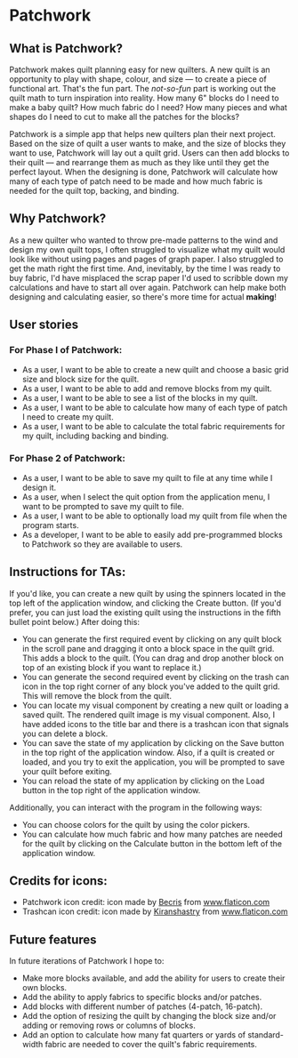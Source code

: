 # Patchwork

## What is Patchwork?
Patchwork makes quilt planning easy for new quilters. A new quilt is an opportunity to play with shape, colour, and size — to create a piece of functional art. That's the fun part. The *not-so-fun* part is working out the quilt math to turn inspiration into reality. How many 6" blocks do I need to make a baby quilt? How much fabric do I need? How many pieces and what shapes do I need to cut to make all the patches for the blocks? 

Patchwork is a simple app that helps new quilters plan their next project. Based on the size of quilt a user wants to make, and the size of blocks they want to use, Patchwork will lay out a quilt grid. Users can then add blocks to their quilt — and rearrange them as much as they like until they get the perfect layout. When the designing is done, Patchwork will calculate how many of each type of patch need to be made and how much fabric is needed for the quilt top, backing, and binding.

## Why Patchwork?
As a new quilter who wanted to throw pre-made patterns to the wind and design my own quilt tops, I often struggled to visualize what my quilt would look like without using pages and pages of graph paper. I also struggled to get the math right the first time. And, inevitably, by the time I was ready to buy fabric, I'd have misplaced the scrap paper I'd used to scribble down my calculations and have to start all over again. Patchwork can help make both designing and calculating easier, so there's more time for actual **making**!

## User stories
### For Phase I of Patchwork:
- As a user, I want to be able to create a new quilt and choose a basic grid size and block size for the quilt.
- As a user, I want to be able to add and remove blocks from my quilt.
- As a user, I want to be able to see a list of the blocks in my quilt.
- As a user, I want to be able to calculate how many of each type of patch I need to create my quilt.
- As a user, I want to be able to calculate the total fabric requirements for my quilt, including backing and binding.
### For Phase 2 of Patchwork:
- As a user, I want to be able to save my quilt to file at any time while I design it.
- As a user, when I select the quit option from the application menu, I want to be prompted to save my quilt to file.
- As a user, I want to be able to optionally load my quilt from file when the program starts.
- As a developer, I want to be able to easily add pre-programmed blocks to Patchwork so they are available to users.

## Instructions for TAs:
If you'd like, you can create a new quilt by using the spinners located in the top left of the application window, and clicking the Create button. (If you'd prefer, you can just load the existing quilt using the instructions in the fifth bullet point below.) After doing this:
- You can generate the first required event by clicking on any quilt block in the scroll pane and dragging it onto a block space in the quilt grid. This adds a block to the quilt. (You can drag and drop another block on top of an existing block if you want to replace it.)
- You can generate the second required event by clicking on the trash can icon in the top right corner of any block you've added to the quilt grid. This will remove the block from the quilt.
- You can locate my visual component by creating a new quilt or loading a saved quilt. The rendered quilt image is my visual component. Also, I have added icons to the title bar and there is a trashcan icon that signals you can delete a block.
- You can save the state of my application by clicking on the Save button in the top right of the application window. Also, if a quilt is created or loaded, and you try to exit the application, you will be prompted to save your quilt before exiting.
- You can reload the state of my application by clicking on the Load button in the top right of the application window.

Additionally, you can interact with the program in the following ways:
- You can choose colors for the quilt by using the color pickers.
- You can calculate how much fabric and how many patches are needed for the quilt by clicking on the Calculate button in the bottom left of the application window.

## Credits for icons:
- Patchwork icon credit: icon made by <a href="https://www.flaticon.com/authors/becris" title="Becris">Becris</a> from <a href="https://www.flaticon.com/" title="Flaticon"> www.flaticon.com</a>
- Trashcan icon credit: icon made by <a href="https://www.flaticon.com/authors/kiranshastry" title="Kiranshastry">Kiranshastry</a> from <a href="https://www.flaticon.com/" title="Flaticon">www.flaticon.com</a></div>

## Future features
In future iterations of Patchwork I hope to:
- Make more blocks available, and add the ability for users to create their own blocks.
- Add the ability to apply fabrics to specific blocks and/or patches.
- Add blocks with different number of patches (4-patch, 16-patch).
- Add the option of resizing the quilt by changing the block size and/or adding or removing rows or columns of blocks.
- Add an option to calculate how many fat quarters or yards of standard-width fabric are needed to cover the quilt's fabric requirements.
